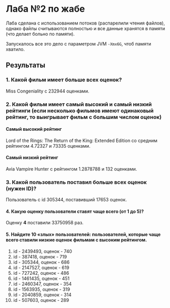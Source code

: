 # Лаба №2 по жабе

Лаба сделана с использованием потоков (распарелили чтения файлов), однако файлы считываются полностью и все данные хранятся в памяти (что делает больно по памяти). 

Запускалось все это дело с параметром JVM `-Xmx6G`, чтоб памяти хватило.

## Результаты 
### 1. Какой фильм имеет больше всех оценок?
Miss Congeniality с 232944 оценками.


### 2. Какой фильм имеет самый высокий и самый низкий рейтинги (если несколько фильмов имеют одинаковый рейтинг, то выигрывает фильм с большим числом оценок)

#### Самый высокий рейтинг 
Lord of the Rings: The Return of the King: Extended Edition со средним рейтингом 4.72327 и 73335 оценками.

#### Самый низкий рейтинг
Avia Vampire Hunter с рейтингом 1.2878788 и 132 оценками.


### 3. Какой пользователь поставил больше всех оценок (нужен ID)?
Пользователь с id 305344, поставивший 17653 оценок.


#### 4. Какую оценку пользователи ставят чаще всего (от 1 до 5)?
Оценку **4** поставили 33750958 раз.


#### 5. Найдите 10 «злых» пользователей: пользователей, которые чаще всего ставили низкие оценок фильмам с высоким рейтингом. 
1. id - 2439493, оценок - 740
2. id - 387418, оценок - 719
3. id - 305344, оценок - 686
4. id - 2147527, оценок - 619
5. id - 727242, оценок - 486
6. id - 1461435, оценок - 451
7. id - 2460347, оценок - 354
8. id - 1563935, оценок - 319
9. id - 2040859, оценок - 314
10. id - 507603, оценок - 289